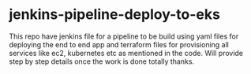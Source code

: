 # jenkins-pipeline-deploy-to-eks

This repo have jenkins file for a pipeline to be build using yaml files for deploying the end to end app and terraform files for provisioning all services like ec2, kubernetes etc as mentioned in the code. Will provide step by step details once the work is done totally thanks.
